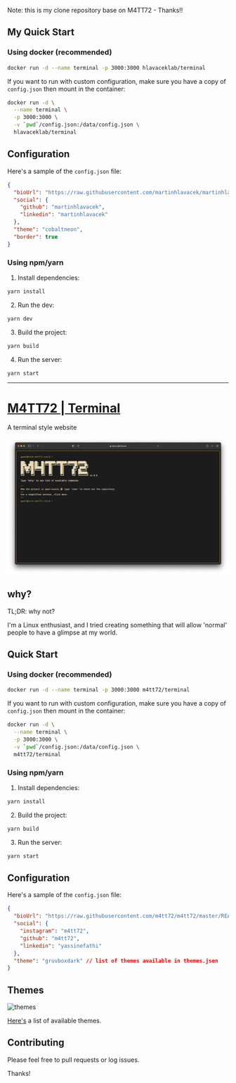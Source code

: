 Note: this is my clone repository base on M4TT72 - Thanks!!

## My Quick Start

### Using docker (recommended)

```bash
docker run -d --name terminal -p 3000:3000 hlavaceklab/terminal
```

If you want to run with custom configuration, make sure you have a copy of `config.json` then mount in the container:

```bash
docker run -d \
  --name terminal \
  -p 3000:3000 \
  -v `pwd`/config.json:/data/config.json \
  hlavaceklab/terminal
```

## Configuration

Here's a sample of the `config.json` file:

```json
{
  "bioUrl": "https://raw.githubusercontent.com/martinhlavacek/martinhlavacek/master/README.md",
  "social": {
    "github": "martinhlavacek",
    "linkedin": "martinhlavacek"
  },
  "theme": "cobaltneon",
  "border": true
}
```

### Using npm/yarn

1. Install dependencies:

```bash
yarn install
```
2. Run the dev:

```bash
yarn dev
```

3. Build the project:

```bash
yarn build
```

4. Run the server:

```bash
yarn start
```

---

# [M4TT72 | Terminal](https://term.m4tt72.com)

A terminal style website

![screenshot](/docs/screenshot.png)

## why?

TL;DR: why not?

I'm a Linux enthusiast, and I tried creating something that will allow 'normal' people to have a glimpse at my world.

## Quick Start

### Using docker (recommended)

```bash
docker run -d --name terminal -p 3000:3000 m4tt72/terminal
```

If you want to run with custom configuration, make sure you have a copy of `config.json` then mount in the container:

```bash
docker run -d \
  --name terminal \
  -p 3000:3000 \
  -v `pwd`/config.json:/data/config.json \
  m4tt72/terminal
```

### Using npm/yarn

1. Install dependencies:

```bash
yarn install
```

2. Build the project:

```bash
yarn build
```

3. Run the server:

```bash
yarn start
```

## Configuration

Here's a sample of the `config.json` file:

```json
{
  "bioUrl": "https://raw.githubusercontent.com/m4tt72/m4tt72/master/README.md",
  "social": {
    "instagram": "m4tt72",
    "github": "m4tt72",
    "linkedin": "yassinefathi"
  },
  "theme": "gruvboxdark" // list of themes available in themes.json
}
```

## Themes

![themes](/docs/screenshot.gif)

[Here's](/docs/themes) a list of available themes.


## Contributing

Please feel free to pull requests or log issues.

Thanks!
